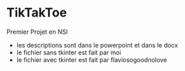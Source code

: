 # TikTakToe
Premier Projet en NSI
  - les descriptions sont dans le powerpoint et dans le docx
  - le fichier sans tkinter est fait par moi
  - le fichier avec tkinter est fait par flaviosogoodnolove
